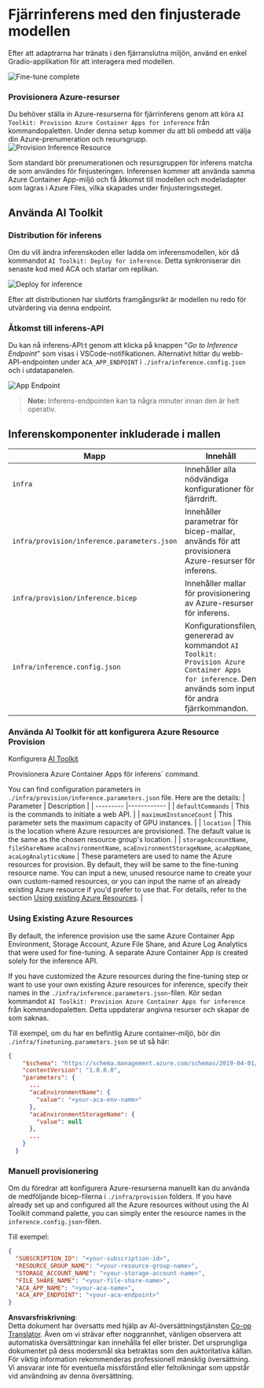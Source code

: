 <!--
CO_OP_TRANSLATOR_METADATA:
{
  "original_hash": "a54cd3d65b6963e4e8ce21e143c3ab04",
  "translation_date": "2025-05-09T12:40:38+00:00",
  "source_file": "md/01.Introduction/03/Remote_Interence.md",
  "language_code": "sv"
}
-->
# Fjärrinferens med den finjusterade modellen

Efter att adaptrarna har tränats i den fjärranslutna miljön, använd en enkel Gradio-applikation för att interagera med modellen.

![Fine-tune complete](../../../../../translated_images/log-finetuning-res.4b3ee593f24d3096742d09375adade22b217738cab93bc1139f224e5888a1cbf.sv.png)

### Provisionera Azure-resurser  
Du behöver ställa in Azure-resurserna för fjärrinferens genom att köra `AI Toolkit: Provision Azure Container Apps for inference` från kommandopaletten. Under denna setup kommer du att bli ombedd att välja din Azure-prenumeration och resursgrupp.  
![Provision Inference Resource](../../../../../translated_images/command-provision-inference.b294f3ae5764ab45b83246d464ad5329b0de20cf380f75a699b4cc6b5495ca11.sv.png)
   
Som standard bör prenumerationen och resursgruppen för inferens matcha de som användes för finjusteringen. Inferensen kommer att använda samma Azure Container App-miljö och få åtkomst till modellen och modeladapter som lagras i Azure Files, vilka skapades under finjusteringssteget.

## Använda AI Toolkit

### Distribution för inferens  
Om du vill ändra inferenskoden eller ladda om inferensmodellen, kör då kommandot `AI Toolkit: Deploy for inference`. Detta synkroniserar din senaste kod med ACA och startar om replikan.

![Deploy for inference](../../../../../translated_images/command-deploy.cb6508c973d6257e649aa4f262d3c170a374da3e9810a4f3d9e03935408a592b.sv.png)

Efter att distributionen har slutförts framgångsrikt är modellen nu redo för utvärdering via denna endpoint.

### Åtkomst till inferens-API

Du kan nå inferens-API:t genom att klicka på knappen "*Go to Inference Endpoint*" som visas i VSCode-notifikationen. Alternativt hittar du webb-API-endpointen under `ACA_APP_ENDPOINT` i `./infra/inference.config.json` och i utdatapanelen.

![App Endpoint](../../../../../translated_images/notification-deploy.00f4267b7aa6a18cfaaec83a7831b5d09311d5d96a70bb4c9d651ea4a41a8af7.sv.png)

> **Note:** Inferens-endpointen kan ta några minuter innan den är helt operativ.

## Inferenskomponenter inkluderade i mallen

| Mapp | Innehåll |
| ------ |--------- |
| `infra` | Innehåller alla nödvändiga konfigurationer för fjärrdrift. |
| `infra/provision/inference.parameters.json` | Innehåller parametrar för bicep-mallar, används för att provisionera Azure-resurser för inferens. |
| `infra/provision/inference.bicep` | Innehåller mallar för provisionering av Azure-resurser för inferens. |
| `infra/inference.config.json` | Konfigurationsfilen, genererad av kommandot `AI Toolkit: Provision Azure Container Apps for inference`. Den används som input för andra fjärrkommandon. |

### Använda AI Toolkit för att konfigurera Azure Resource Provision  
Konfigurera [AI Toolkit](https://marketplace.visualstudio.com/items?itemName=ms-windows-ai-studio.windows-ai-studio)

Provisionera Azure Container Apps för inferens` command.

You can find configuration parameters in `./infra/provision/inference.parameters.json` file. Here are the details:
| Parameter | Description |
| --------- |------------ |
| `defaultCommands` | This is the commands to initiate a web API. |
| `maximumInstanceCount` | This parameter sets the maximum capacity of GPU instances. |
| `location` | This is the location where Azure resources are provisioned. The default value is the same as the chosen resource group's location. |
| `storageAccountName`, `fileShareName` `acaEnvironmentName`, `acaEnvironmentStorageName`, `acaAppName`,  `acaLogAnalyticsName` | These parameters are used to name the Azure resources for provision. By default, they will be same to the fine-tuning resource name. You can input a new, unused resource name to create your own custom-named resources, or you can input the name of an already existing Azure resource if you'd prefer to use that. For details, refer to the section [Using existing Azure Resources](../../../../../md/01.Introduction/03). |

### Using Existing Azure Resources

By default, the inference provision use the same Azure Container App Environment, Storage Account, Azure File Share, and Azure Log Analytics that were used for fine-tuning. A separate Azure Container App is created solely for the inference API. 

If you have customized the Azure resources during the fine-tuning step or want to use your own existing Azure resources for inference, specify their names in the `./infra/inference.parameters.json`-filen. Kör sedan kommandot `AI Toolkit: Provision Azure Container Apps for inference` från kommandopaletten. Detta uppdaterar angivna resurser och skapar de som saknas.

Till exempel, om du har en befintlig Azure container-miljö, bör din `./infra/finetuning.parameters.json` se ut så här:

```json
{
    "$schema": "https://schema.management.azure.com/schemas/2019-04-01/deploymentParameters.json#",
    "contentVersion": "1.0.0.0",
    "parameters": {
      ...
      "acaEnvironmentName": {
        "value": "<your-aca-env-name>"
      },
      "acaEnvironmentStorageName": {
        "value": null
      },
      ...
    }
  }
```

### Manuell provisionering  
Om du föredrar att konfigurera Azure-resurserna manuellt kan du använda de medföljande bicep-filerna i `./infra/provision` folders. If you have already set up and configured all the Azure resources without using the AI Toolkit command palette, you can simply enter the resource names in the `inference.config.json`-filen.

Till exempel:

```json
{
  "SUBSCRIPTION_ID": "<your-subscription-id>",
  "RESOURCE_GROUP_NAME": "<your-resource-group-name>",
  "STORAGE_ACCOUNT_NAME": "<your-storage-account-name>",
  "FILE_SHARE_NAME": "<your-file-share-name>",
  "ACA_APP_NAME": "<your-aca-name>",
  "ACA_APP_ENDPOINT": "<your-aca-endpoint>"
}
```

**Ansvarsfriskrivning**:  
Detta dokument har översatts med hjälp av AI-översättningstjänsten [Co-op Translator](https://github.com/Azure/co-op-translator). Även om vi strävar efter noggrannhet, vänligen observera att automatiska översättningar kan innehålla fel eller brister. Det ursprungliga dokumentet på dess modersmål ska betraktas som den auktoritativa källan. För viktig information rekommenderas professionell mänsklig översättning. Vi ansvarar inte för eventuella missförstånd eller feltolkningar som uppstår vid användning av denna översättning.